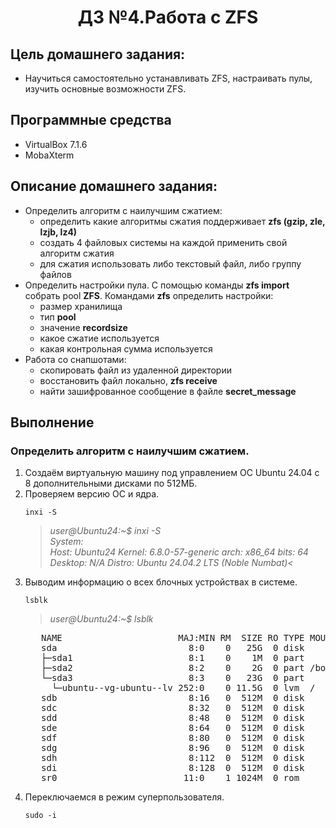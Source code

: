 <h1 align="center">ДЗ №4.Работа с ZFS</h1>

## Цель домашнего задания:
+ Научиться самостоятельно устанавливать ZFS, настраивать пулы, изучить основные возможности ZFS.
## Программные средства
+ VirtualBox 7.1.6
+ MobaXterm
## Описание домашнего задания:
   + Определить алгоритм с наилучшим сжатием:
     + определить какие алгоритмы сжатия поддерживает **zfs (gzip, zle, lzjb, lz4)**
     + создать 4 файловых системы на каждой применить свой алгоритм сжатия
     + для сжатия использовать либо текстовый файл, либо группу файлов
   + Определить настройки пула. С помощью команды **zfs import** собрать pool **ZFS**. Командами **zfs** определить настройки:
     + размер хранилища
     + тип **pool**
     + значение **recordsize**
     + какое сжатие используется
     + какая контрольная сумма используется
   + Работа со снапшотами:
     + скопировать файл из удаленной директории
     + восстановить файл локально, **zfs receive**
     + найти зашифрованное сообщение в файле **secret_message**

## Выполнение
### Определить алгоритм с наилучшим сжатием. 
1. Создаём виртуальную машину под управлением ОС Ubuntu 24.04 с 8 дополнительными дисками по 512МБ.
2. Проверяем версию ОС и ядра. 
   ```
   inxi -S    
   ```
   >*user@Ubuntu24:~$ inxi -S  
System:  
  Host: Ubuntu24 Kernel: 6.8.0-57-generic arch: x86_64 bits: 64  
  Desktop: N/A Distro: Ubuntu 24.04.2 LTS (Noble Numbat)<*
3. Выводим информацию о всех блочных устройствах в системе.
   ```
   lsblk     
   ```
   >*user@Ubuntu24:~$ lsblk*  
   <pre>
      NAME                      MAJ:MIN RM  SIZE RO TYPE MOUNTPOINTS
      sda                         8:0    0   25G  0 disk
      ├─sda1                      8:1    0    1M  0 part
      ├─sda2                      8:2    0    2G  0 part /boot
      └─sda3                      8:3    0   23G  0 part
        └─ubuntu--vg-ubuntu--lv 252:0    0 11.5G  0 lvm  /
      sdb                         8:16   0  512M  0 disk
      sdc                         8:32   0  512M  0 disk
      sdd                         8:48   0  512M  0 disk
      sde                         8:64   0  512M  0 disk
      sdf                         8:80   0  512M  0 disk
      sdg                         8:96   0  512M  0 disk
      sdh                         8:112  0  512M  0 disk
      sdi                         8:128  0  512M  0 disk
      sr0                        11:0    1 1024M  0 rom
   </pre>
4. Переключаемся в режим суперпользователя.
   ```
   sudo -i
   ```   
